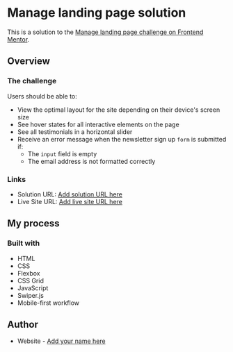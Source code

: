 # Manage landing page solution

This is a solution to the [Manage landing page challenge on Frontend Mentor](https://www.frontendmentor.io/challenges/manage-landing-page-SLXqC6P5).

## Overview

### The challenge

Users should be able to:

- View the optimal layout for the site depending on their device's screen size
- See hover states for all interactive elements on the page
- See all testimonials in a horizontal slider
- Receive an error message when the newsletter sign up `form` is submitted if:
  - The `input` field is empty
  - The email address is not formatted correctly

### Links

- Solution URL: [Add solution URL here](https://github.com/ShamilUmaev/Manage-Landing-Page)
- Live Site URL: [Add live site URL here](https://your-live-site-url.com)

## My process

### Built with

- HTML
- CSS
- Flexbox
- CSS Grid
- JavaScript
- Swiper.js
- Mobile-first workflow

## Author

- Website - [Add your name here](https://www.shamilumaev.com)
